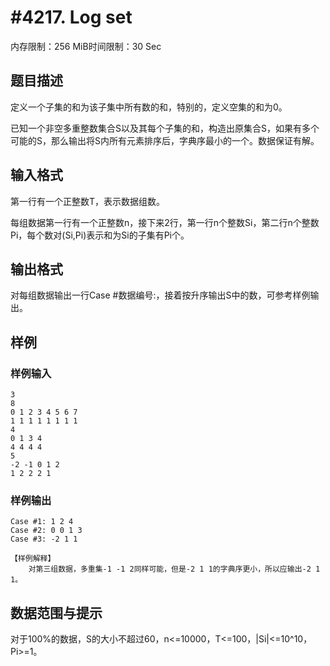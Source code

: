 # #4217. Log set

内存限制：256 MiB时间限制：30 Sec

## 题目描述

定义一个子集的和为该子集中所有数的和，特别的，定义空集的和为0。

已知一个非空多重整数集合S以及其每个子集的和，构造出原集合S，如果有多个可能的S，那么输出将S内所有元素排序后，字典序最小的一个。数据保证有解。 

## 输入格式

第一行有一个正整数T，表示数据组数。

每组数据第一行有一个正整数n，接下来2行，第一行n个整数Si，第二行n个整数Pi，每个数对(Si,Pi)表示和为Si的子集有Pi个。

## 输出格式

对每组数据输出一行Case #数据编号:，接着按升序输出S中的数，可参考样例输出。

## 样例

### 样例输入

    
    3
    8
    0 1 2 3 4 5 6 7
    1 1 1 1 1 1 1 1
    4
    0 1 3 4
    4 4 4 4
    5
    -2 -1 0 1 2
    1 2 2 2 1
    

### 样例输出

    
    Case #1: 1 2 4
    Case #2: 0 0 1 3
    Case #3: -2 1 1
    
    【样例解释】
        对第三组数据，多重集-1 -1 2同样可能，但是-2 1 1的字典序更小，所以应输出-2 1 1。
    

## 数据范围与提示

对于100%的数据，S的大小不超过60，n<=10000，T<=100，|Si|<=10^10，Pi>=1。
